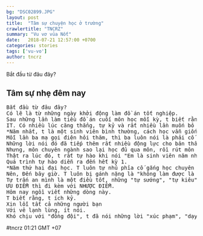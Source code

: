 ```yaml
---
bg: "DSC02899.JPG"
layout: post
title:  "Tâm sự chuyện học ở trường"
crawlertitle: "TNCRZ"
summary: "Vu vơ vủa Nốt"
date:   2018-07-21 12:57:00 +0700
categories: stories
tags: ['vu-vo']
author: tncrz
---
```

Bắt đầu từ đâu đây?

## Tâm sự nhẹ đêm nay
<pre>
Bắt đầu từ đâu đây?
Có lẽ là từ những ngày khởi động làm đồ án tốt nghiệp.
Sau những lần làm tiều đồ án cuối môn học mỗi kỳ, t biết rằng bản thân không bao giờ làm trước mà luôn "nước đến chân mới nhảy".
IT. Có nhiều lúc căng thẳng, tự kỷ và rất nhiều lần muốn bỏ nghề. Là con gái học IT, không có đủ sức cả nghĩa đen và nghĩa bóng (tự nghĩ vậy vì t biết giới hạn của mình). T tự tạo áp lực cho mình - nó bắt đầu từ đâu?
*Năm nhất, t là một sinh viên bình thường, cách học vẫn giống với cấp 3. Học đều đều để cố gắng qua môn.
Mỗi lần ba mạ gọi điện hỏi thăm, thì ba luôn nói là phải cố gắng học nha con, nhà mình nghèo chứ không như người ta. Mạ luôn nhắc nhở phải ăn đầy đủ, nhớ ngủ sớm đừng thức khuya như ở nhà nghe con, nếu hết tiền thì gọi về mạ nhờ chị con gửi lên (Sài Gòn), đừng im luôn nghe.
Những lời nói đó đã tiếp thêm rất nhiều động lực cho bản thân. 
Nhưng, môn chuyên ngành sao lại học đủ qua môn, rồi rút môn quan trọng trong ngành khi chỉ mới năm nhất đại học.
Thật ra lúc đó, t rất tự hào khi nói "Em là sinh viên năm nhất", mang nghĩa là ngầy thơ, trong sáng, được làm sinh viên và sẽ được các thầy/cô, anh/chị ưu ái.
Quá trình tự hào diễn ra đến hết kỳ 1.
*Năm thứ hai đại học. T luôn tự nhủ phỉa cố gắng học chuyên ngành cho tốt "không gì là không làm được" - trở thành câu châm ngôn đi theo t suốt mấy năm còn lại trên giảng đường đại học.
Nên, Đến bây giờ. T luôn bị gánh nặng là "không làm được là vô dụng", mỗi lần như thế là cảm giác bất an về mọi thứ, về nghề nghiệp về cuộc sống xung quanh, vân vân vân.
Tự trấn an mình là một điều tốt, những "tự sướng", "tự kiêu", "tự ái" quá nhiều sẽ bị trầm cảm khi không làm được như người khác, sẽ "tự kiêu" - cho rằng bản thân mình giỏi, "tự ái" - tự giải quyết mọi việc mà không hỏi, nhờ vả người khác (tất cả mọi thứ), sợ người khác biết rằng mình DỐT.
ƯU ĐIỂM thì đi kèm với NHƯỢC ĐIỂM.
Hôm nay ngồi viết những dòng này.
T biết rằng, t ích kỷ.
Xin lỗi tất cả những người bạn
Với vẻ lạnh lùng, ít nói.
Khó chịu với "đồng đội", t đã nói những lời "xúc phạm", "dạy bảo" khi t chưa là gì cả.
</pre>
#tncrz 01:21 GMT +07



